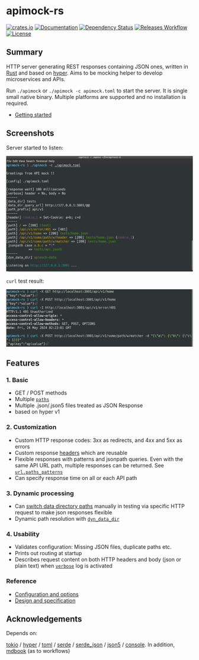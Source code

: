 # apimock-rs

[![crates.io](https://img.shields.io/crates/v/apimock?label=latest)](https://crates.io/crates/apimock)
[![Documentation](https://docs.rs/apimock/badge.svg?version=latest)](https://docs.rs/apimock/latest)
[![Dependency Status](https://deps.rs/crate/apimock/latest/status.svg)](https://deps.rs/crate/apimock/latest)
[![Releases Workflow](https://github.com/nabbisen/apimock-rs/actions/workflows/release.yml/badge.svg)](https://github.com/nabbisen/apimock-rs/actions/workflows/)
[![License](https://img.shields.io/github/license/nabbisen/apimock-rs)](https://github.com/nabbisen/apimock-rs/blob/main/LICENSE)

## Summary

HTTP server generating REST responses containing JSON ones, written in [Rust](https://www.rust-lang.org/) and based on [hyper](https://hyper.rs/).
Aims to be mocking helper to develop microservices and APIs. 

Run `./apimock` or `./apimock -c apimock.toml` to start the server. It is single small native binary. Multiple platforms are supported and no installation is required.

- [Getting started](docs/GETTING-STARTED.md)

## Screenshots

Server started to listen:

![server starts](.docs-assets/demo-01.png)

`curl` test result:

![server responds](.docs-assets/demo-02.png)

## Features

### 1. Basic

- GET / POST methods
- Multiple [`paths`](docs/CONFIGURE.md#urlpaths)
- Multiple .json/.json5 files treated as JSON Response
- based on hyper v1

### 2. Customization

- Custom HTTP response codes: 3xx as redirects, and 4xx and 5xx as errors
- Custom response [headers](docs/CONFIGURE.md#urlheaders) which are reusable
- Flexible responses with patterns and jsonpath queries. Even with the same API URL path, multiple responses can be returned. See [`url.paths_patterns`](docs/CONFIGURE.md#urlpaths_patterns)
- Can specify response time on all or each API path

### 3. Dynamic processing

- Can [switch data directory paths](docs/CONFIGURE.md#urldata_dir_query_path) manually in testing via specific HTTP request to make json responses flexible
- Dynamic path resolution with [`dyn_data_dir`](docs/CONFIGURE.md#generaldyn_data_dir)

### 4. Usability

- Validates configuration: Missing JSON files, duplicate paths etc.
- Prints out routing at startup
- Describes request content on both HTTP headers and body (json or plain text) when [`verbose`](docs/CONFIGURE.md#generalverbose) log is activated

### Reference

- [Configuration and options](docs/CONFIGURE.md)
- [Design and specification](docs/SPECS.md)

## Acknowledgements

Depends on:

[tokio](https://github.com/tokio-rs/tokio) / [hyper](https://hyper.rs/) / [toml](https://github.com/toml-rs/toml) / [serde](https://serde.rs/) / [serde_json](https://github.com/serde-rs/json) / [json5](https://github.com/callum-oakley/json5-rs) / [console](https://github.com/console-rs/console). In addition, [mdbook](https://github.com/rust-lang/mdBook) (as to workflows)
